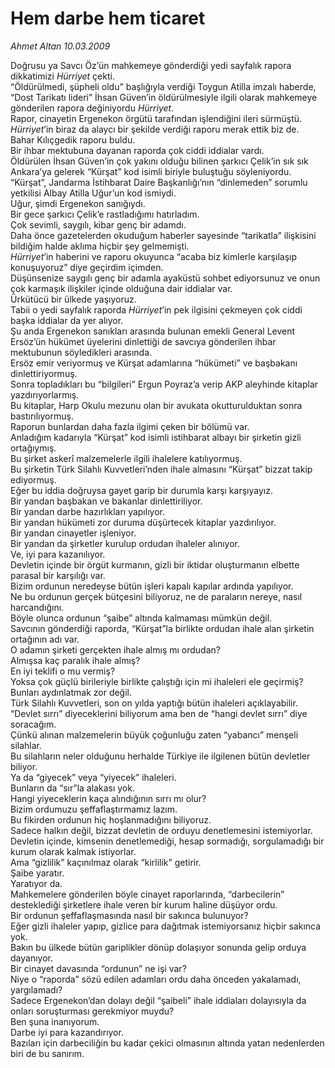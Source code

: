 # Hem darbe hem ticaret

*Ahmet Altan 10.03.2009*

<div class="taraf_structure_2col_1zq">
<div class="margen_n">



 <p>Doğrusu ya Savcı Öz’ün mahkemeye gönderdiği yedi sayfalık rapora dikkatimizi <i>Hürriyet</i> çekti. <br/>“Öldürülmedi, şüpheli oldu” başlığıyla verdiği Toygun Atilla imzalı haberde, “Dost Tarikatı lideri” İhsan Güven’in öldürülmesiyle ilgili olarak mahkemeye gönderilen rapora değiniyordu <i>Hürriyet</i>. <br/>Rapor, cinayetin Ergenekon örgütü tarafından işlendiğini ileri sürmüştü.<i> <br/>Hürriyet</i>’in biraz da alaycı bir şekilde verdiği raporu merak ettik biz de. <br/>Bahar Kılıçgedik raporu buldu. <br/>Bir ihbar mektubuna dayanan raporda çok ciddi iddialar vardı. <br/>Öldürülen İhsan Güven’in çok yakını olduğu bilinen şarkıcı Çelik’in sık sık Ankara’ya gelerek “Kürşat” kod isimli biriyle buluştuğu söyleniyordu. <br/>“Kürşat”, Jandarma İstihbarat Daire Başkanlığı’nın “dinlemeden” sorumlu yetkilisi Albay Atilla Uğur’un kod ismiydi. <br/>Uğur, şimdi Ergenekon sanığıydı. <br/>Bir gece şarkıcı Çelik’e rastladığımı hatırladım. <br/>Çok sevimli, saygılı, kibar genç bir adamdı. <br/>Daha önce gazetelerden okuduğum haberler sayesinde “tarikatla” ilişkisini bildiğim halde aklıma hiçbir şey gelmemişti.<i> <br/>Hürriyet</i>’in haberini ve raporu okuyunca “acaba biz kimlerle karşılaşıp konuşuyoruz” diye geçirdim içimden. <br/>Düşünsenize saygılı genç bir adamla ayaküstü sohbet ediyorsunuz ve onun çok karmaşık ilişkiler içinde olduğuna dair iddialar var. <br/>Ürkütücü bir ülkede yaşıyoruz. <br/>Tabii o yedi sayfalık raporda <i>Hürriyet</i>’in pek ilgisini çekmeyen çok ciddi başka iddialar da yer alıyor. <br/>Şu anda Ergenekon sanıkları arasında bulunan emekli General Levent Ersöz’ün hükümet üyelerini dinlettiği de savcıya gönderilen ihbar mektubunun söyledikleri arasında. <br/>Ersöz emir veriyormuş ve Kürşat adamlarına “hükümeti” ve başbakanı dinlettiriyormuş. <br/>Sonra topladıkları bu “bilgileri” Ergun Poyraz’a verip AKP aleyhinde kitaplar yazdırıyorlarmış. <br/>Bu kitaplar, Harp Okulu mezunu olan bir avukata okutturulduktan sonra bastırılıyormuş. <br/>Raporun bunlardan daha fazla ilgimi çeken bir bölümü var. <br/>Anladığım kadarıyla “Kürşat” kod isimli istihbarat albayı bir şirketin gizli ortağıymış. <br/>Bu şirket askerî malzemelerle ilgili ihalelere katılıyormuş. <br/>Bu şirketin Türk Silahlı Kuvvetleri’nden ihale almasını “Kürşat” bizzat takip ediyormuş.<br/>Eğer bu iddia doğruysa gayet garip bir durumla karşı karşıyayız. <br/>Bir yandan başbakan ve bakanlar dinlettiriliyor. <br/>Bir yandan darbe hazırlıkları yapılıyor. <br/>Bir yandan hükümeti zor duruma düşürtecek kitaplar yazdırılıyor. <br/>Bir yandan cinayetler işleniyor. <br/>Bir yandan da şirketler kurulup ordudan ihaleler alınıyor. <br/>Ve, iyi para kazanılıyor. <br/>Devletin içinde bir örgüt kurmanın, gizli bir iktidar oluşturmanın elbette parasal bir karşılığı var. <br/>Bizim ordunun neredeyse bütün işleri kapalı kapılar ardında yapılıyor. <br/>Ne bu ordunun gerçek bütçesini biliyoruz, ne de paraların nereye, nasıl harcandığını. <br/>Böyle olunca ordunun “şaibe” altında kalmaması mümkün değil. <br/>Savcının gönderdiği raporda, “Kürşat”la birlikte ordudan ihale alan şirketin ortağının adı var. <br/>O adamın şirketi gerçekten ihale almış mı ordudan? <br/>Almışsa kaç paralık ihale almış? <br/>En iyi teklifi o mu vermiş? <br/>Yoksa çok güçlü birileriyle birlikte çalıştığı için mi ihaleleri ele geçirmiş? <br/>Bunları aydınlatmak zor değil. <br/>Türk Silahlı Kuvvetleri, son on yılda yaptığı bütün ihaleleri açıklayabilir. <br/>“Devlet sırrı” diyeceklerini biliyorum ama ben de “hangi devlet sırrı” diye soracağım. <br/>Çünkü alınan malzemelerin büyük çoğunluğu zaten “yabancı” menşeli silahlar. <br/>Bu silahların neler olduğunu herhalde Türkiye ile ilgilenen bütün devletler biliyor. <br/>Ya da “giyecek” veya “yiyecek” ihaleleri. <br/>Bunların da “sır”la alakası yok. <br/>Hangi yiyeceklerin kaça alındığının sırrı mı olur? <br/>Bizim ordumuzu şeffaflaştırmamız lazım. <br/>Bu fikirden ordunun hiç hoşlanmadığını biliyoruz. <br/>Sadece halkın değil, bizzat devletin de orduyu denetlemesini istemiyorlar. <br/>Devletin içinde, kimsenin denetlemediği, hesap sormadığı, sorgulamadığı bir kurum olarak kalmak istiyorlar. <br/>Ama “gizlilik” kaçınılmaz olarak “kirlilik” getirir. <br/>Şaibe yaratır. <br/>Yaratıyor da. <br/>Mahkemelere gönderilen böyle cinayet raporlarında, “darbecilerin” desteklediği şirketlere ihale veren bir kurum haline düşüyor ordu. <br/>Bir ordunun şeffaflaşmasında nasıl bir sakınca bulunuyor? <br/>Eğer gizli ihaleler yapıp, gizlice para dağıtmak istemiyorsanız hiçbir sakınca yok. <br/>Bakın bu ülkede bütün gariplikler dönüp dolaşıyor sonunda gelip orduya dayanıyor. <br/>Bir cinayet davasında “ordunun” ne işi var? <br/>Niye o “raporda” sözü edilen adamları ordu daha önceden yakalamadı, yargılamadı? <br/>Sadece Ergenekon’dan dolayı değil “şaibeli” ihale iddiaları dolayısıyla da onları soruşturması gerekmiyor muydu? <br/>Ben şuna inanıyorum. <br/>Darbe iyi para kazandırıyor. <br/>Bazıları için darbeciliğin bu kadar çekici olmasının altında yatan nedenlerden biri de bu sanırım.</p>
<br/>
<br/>
<br/>



<br/>


<div id="taraf_not">
</div>

</div>


</div>
